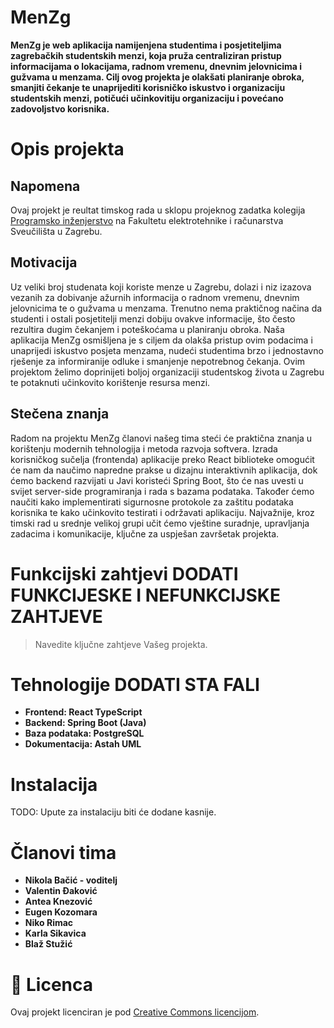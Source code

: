 # MenZg

**MenZg je web aplikacija namijenjena studentima i posjetiteljima zagrebačkih studentskih menzi, koja pruža centraliziran pristup informacijama o lokacijama, radnom vremenu, dnevnim jelovnicima i gužvama u menzama. Cilj ovog projekta je olakšati planiranje obroka, smanjiti čekanje te unaprijediti korisničko iskustvo i organizaciju studentskih menzi, potičući učinkovitiju organizaciju i povećano zadovoljstvo korisnika.**

# Opis projekta
## Napomena
Ovaj projekt je reultat timskog rada u sklopu projeknog zadatka kolegija [Programsko inženjerstvo](https://www.fer.unizg.hr/predmet/proinz) na Fakultetu elektrotehnike i računarstva Sveučilišta u Zagrebu. 

## Motivacija
Uz veliki broj studenata koji koriste menze u Zagrebu, dolazi i niz izazova vezanih za dobivanje ažurnih informacija o radnom vremenu, dnevnim jelovnicima te o gužvama u menzama. Trenutno nema praktičnog načina da studenti i ostali posjetitelji menzi dobiju ovakve informacije, što često rezultira dugim čekanjem i poteškoćama u planiranju obroka. Naša aplikacija MenZg osmišljena je s ciljem da olakša pristup ovim podacima i unaprijedi iskustvo posjeta menzama, nudeći studentima brzo i jednostavno rješenje za informiranije odluke i smanjenje nepotrebnog čekanja. Ovim projektom želimo doprinijeti boljoj organizaciji studentskog života u Zagrebu te potaknuti učinkovito korištenje resursa menzi.

## Stečena znanja
Radom na projektu MenZg članovi našeg tima steći će praktična znanja u korištenju modernih tehnologija i metoda razvoja softvera. Izrada korisničkog sučelja (frontenda) aplikacije preko React biblioteke omogućit će nam da naučimo napredne prakse u dizajnu interaktivnih aplikacija, dok ćemo backend razvijati u Javi koristeći Spring Boot, što će nas uvesti u svijet server-side programiranja i rada s bazama podataka. Također ćemo naučiti kako implementirati sigurnosne protokole za zaštitu podataka korisnika te kako učinkovito testirati i održavati aplikaciju. Najvažnije, kroz timski rad u srednje velikoj grupi učit ćemo vještine suradnje, upravljanja zadacima i komunikacije, ključne za uspješan završetak projekta.

# Funkcijski zahtjevi DODATI FUNKCIJESKE I NEFUNKCIJSKE ZAHTJEVE
> Navedite ključne zahtjeve Vašeg projekta.


# Tehnologije DODATI STA FALI
* **Frontend: React TypeScript**
* **Backend: Spring Boot (Java)**
* **Baza podataka: PostgreSQL**
* **Dokumentacija: Astah UML**

# Instalacija
TODO: Upute za instalaciju biti će dodane kasnije.

# Članovi tima 
*  **Nikola Bačić - voditelj**
* **Valentin Đaković**
* **Antea Knezović**
* **Eugen Kozomara**
* **Niko Rimac**
* **Karla Sikavica**
* **Blaž Stužić**

# 📝 Licenca
Ovaj projekt licenciran je pod [Creative Commons licencijom](https://github.com/vito-vrbic/Nat20Mappers/blob/master/LICENSE).
